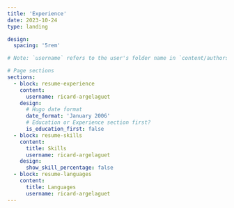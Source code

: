 ```yaml
---
title: 'Experience'
date: 2023-10-24
type: landing

design:
  spacing: '5rem'

# Note: `username` refers to the user's folder name in `content/authors/`

# Page sections
sections:
  - block: resume-experience
    content:
      username: ricard-argelaguet
    design:
      # Hugo date format
      date_format: 'January 2006'
      # Education or Experience section first?
      is_education_first: false
  - block: resume-skills
    content:
      title: Skills
      username: ricard-argelaguet
    design:
      show_skill_percentage: false
  - block: resume-languages
    content:
      title: Languages
      username: ricard-argelaguet
---
```

